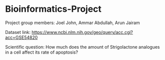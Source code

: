 # Bioinformatics-Project
Project group members: Joel John, Ammar Abdullah, Arun Jairam

Dataset link: https://www.ncbi.nlm.nih.gov/geo/query/acc.cgi?acc=GSE54820

Scientific question: How much does the amount of Strigolactone analogues in a cell affect its rate of apoptosis? 
